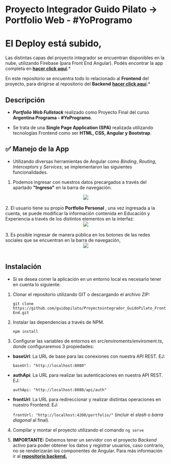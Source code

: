# Proyecto Integrador Guido Pilato -> Portfolio Web - #YoProgramo

# El Deploy está subido,
Las distintas capas del proyecto integrador se encuentran disponibles en la nube, utilizando Firebase (para Front End Angular).
Podés encontrar la app completa en **[hacer click aquí](https://frontendguidopilato.web.app/ "aquí").***

En este repositorio se encuentra todo lo relacionado al **Frontend** del proyecto, para dirigirse al repositorio del **Backend** **[hacer click aquí](https://github.com/guidopilato/Proyectointegrador_GuidoPilato_BackEnd "aquí").***

## Descripción
- ***Portfolio Web Fullstack*** realizado como Proyecto Final del curso **Argentina Programa - #YoProgramo**.

- Se trata de una **Single Page Application (SPA)** realizada utilizando tecnologías Frontend como ser **HTML, CSS, Angular y Bootstrap**.

## ✅ Manejo de la App
- Utilizando diversas herramientas de Angular como *Binding*, *Routing*, *Interceptors* y *Services*; se implementaron las siguientes funcionalidades. 

1. Podemos ingresar con nuestros datos precargados a través del apartado <b>"Ingreso"</b> en la barra de navegación.
<div align="center">
  <img src="https://github.com/guidopilato/Proyectointegrador_GuidoPilato_FrontEnd/blob/main/Login.png">
</div>
<br>
2. El usuario tiene su propio <b>Portfolio Personal</b> , una vez ingresada a la cuenta, se puede modificar la información contenida en Educación y Experiencia a través de los distintos elementos en la interfaz:
<div align="center">
  <img src="https://github.com/guidopilato/Proyectointegrador_GuidoPilato_FrontEnd/blob/main/Educacion.png">
</div>
<br>
3. Es posible ingresar de manera pública en los botones de las redes sociales que se encuentran en la barra de navegación, 
<div align="center">
  <img src="https://github.com/guidopilato/Proyectointegrador_GuidoPilato_FrontEnd/blob/main/Redes.png">
</div>
<br>

## Instalación
- Si se desea correr la aplicación en un entorno local es necesario tener en cuenta lo siguiente: 

1. Clonar el repositorio utilizando GIT o descargando el archivo ZIP:

    `git clone https://github.com/guidopilato/Proyectointegrador_GuidoPilato_FrontEnd.git`

2. Instalar las dependencias a través de NPM.

    `npm install`

3. Configurar las variables de entornos en src/enviroments/enviroment.ts, donde configuraremos 3 propiedades:

- **baseUrl**: La URL de base para las conexiones con nuestra API REST. EJ:

  `baseUrl: "http://localhost:8080"`
  
- **authApi**: La URL para realizar las autenticaciones en nuestra API REST. EJ: 

  `authApi: "http://localhost:8080/api/auth"`

- **frontUrl**: La URL para redireccionar y realizar distintas operaciones en nuestro Frontend. EJ:

  `frontUrl: "http://localhost:4200/portfolio/"` (incluir el *slash* o *barra diagonal* al final).

4. Compilar y montar el proyecto utilizando el comando `ng serve`

5. **IMPORTANTE:** Debemos tener un servidor con el proyecto *Backend* activo para poder obtener los datos y registrar usuarios, caso contrario, no se renderizarán los componentes de Angular. Para más información ir al **[repositorio backend.](https://github.com/guidopilato/Proyectointegrador_GuidoPilato_FrontEnd "repositorio backend.")**


